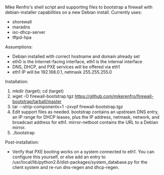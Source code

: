 Mike Renfro's shell script and supporting files to bootstrap a 
firewall with debian-installer capabilities on a new Debian install.
Currently uses:

  * shorewall
  * maradns
  * isc-dhcp-server
  * tftpd-hpa

Assumptions:

  * Debian installed with correct hostname and domain already set
  * eth0 is the Internet-facing interface, eth1 is the internal interface
  * DNS, DHCP, and PXE services will be offered via eth1
  * eth1 IP will be 192.168.0.1, netmask 255.255.255.0

Installation:

  1. mkdir (target); cd (target)
  2. wget -O firewall-bootstrap.tgz https://github.com/mikerenfro/firewall-bootstrap/tarball/master
  3. tar --strip-components=1 -zxvpf firewall-bootstrap.tgz
  4. Edit support files as needed. bootstrap contains an upstream DNS entry,
     an IP range for DHCP leases, plus the IP address, netmask, network,
     and broadcast address for eth1. mirror-netboot contains the URL to a
     Debian mirror.     
  5. ./bootstrap

Post-installation:

  *  Verify that PXE booting works on a system connected to eth1. You
     can configure this yourself, or else add an entry to
     /usr/local/lib/python2.6/dist-packages/system_database.py for the client
     system and re-run dns-regen and dhcp-regen.
